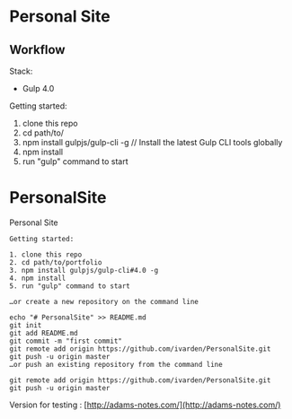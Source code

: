 # Personal Site

## Workflow
Stack:
 - Gulp 4.0
 
Getting started:

1. clone this repo
2. cd path/to/
3. npm install gulpjs/gulp-cli -g  // Install the latest Gulp CLI tools globally
4. npm install
6. run "gulp" command to start

# PersonalSite
Personal Site
```
Getting started:

1. clone this repo
2. cd path/to/portfolio
3. npm install gulpjs/gulp-cli#4.0 -g
4. npm install
5. run "gulp" command to start

…or create a new repository on the command line

echo "# PersonalSite" >> README.md
git init
git add README.md
git commit -m "first commit"
git remote add origin https://github.com/ivarden/PersonalSite.git
git push -u origin master
…or push an existing repository from the command line

git remote add origin https://github.com/ivarden/PersonalSite.git
git push -u origin master
```

Version for testing : [http://adams-notes.com/](http://adams-notes.com/)
